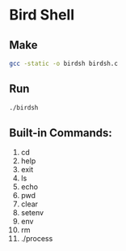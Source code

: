 # Bird Shell

## Make
```sh
gcc -static -o birdsh birdsh.c
```

## Run
```sh
./birdsh
```

## Built-in Commands:
01. cd
02. help
03. exit
04. ls
05. echo
06. pwd
07. clear
08. setenv
09. env
10. rm
11. ./process
